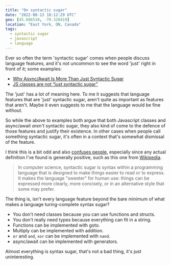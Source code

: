 ```yaml
---
title: "On syntactic sugar"
date: "2022-08-13 18:12:29 UTC"
geo: [45.686510, -79.328419]
location: "East York, ON, Canada"
tags:
  - syntactic sugar
  - javascript
  - language
---
```


Ever so often the term 'syntactic sugar' comes when people discuss language
features, and it's not uncommon to see the word 'just' right in front of it;
some examples:

* [Why Async/Await Is More Than Just Syntactic Sugar][1]
* [JS classes are not “just syntactic sugar”][2]

The 'just' has a lot of meaning here. To me it suggests that language features
that are 'just' syntactic sugar, aren't quite as important as features that
aren't. Maybe it even suggests to me that the language would be fine without.

So while the above to examples both argue that both Javascript classes and
async/await _aren't_ syntactic sugar, they also kind of come to the defence
of those features and justify their existence. In other cases when people
call something syntactic sugar, it's often in a context that's somewhat
dismissal of the feature.

I think this is a bit odd and also [confuses people][3], especially since any
actual definition I've found is generally positive, such as this one from
[Wikipedia][4].

> In computer science, syntactic sugar is syntax within a programming language
> that is designed to make things easier to read or to express. It makes the
> language "sweeter" for human use: things can be expressed more clearly, more
> concisely, or in an alternative style that some may prefer.

The thing is, isn't every language feature beyond the bare minimum of what
makes a language turing-complete syntax sugar?

* You don't need classes because you can use functions and structs.
* You don't really need types because everything can fit in a string.
* Functions can be implemented with goto.
* Multiply can be implemented with addition.
* `or` and `and`, `xor` can be implemented with `nand`.
* async/await can be implemented with generators.

Almost everything is syntax sugar, that's not a bad thing, it's just
uninteresting.

[1]: https://www.zhenghao.io/posts/await-vs-promise 
[2]: https://webreflection.medium.com/js-classes-are-not-just-syntactic-sugar-28690fedf078
[3]: https://dev.to/jenc/shtpost-can-we-stop-saying-syntactic-sugar-3i4j
[4]: https://en.wikipedia.org/wiki/Syntactic_sugar

